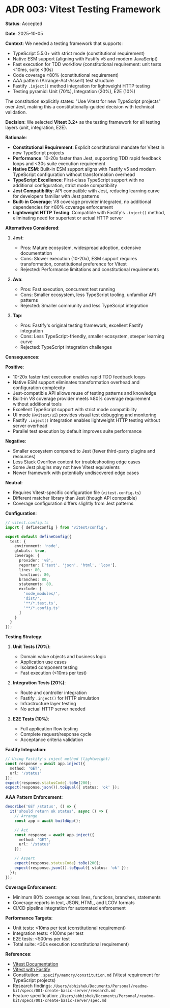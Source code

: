 # ADR 003: Vitest Testing Framework

**Status**: Accepted

**Date**: 2025-10-05

**Context**:
We needed a testing framework that supports:
- TypeScript 5.5.0+ with strict mode (constitutional requirement)
- Native ESM support (aligning with Fastify v5 and modern JavaScript)
- Fast execution for TDD workflow (constitutional requirement: unit tests <10ms, suite <30s)
- Code coverage ≥80% (constitutional requirement)
- AAA pattern (Arrange-Act-Assert) test structure
- Fastify `.inject()` method integration for lightweight HTTP testing
- Testing pyramid: Unit (70%), Integration (20%), E2E (10%)

The constitution explicitly states: "Use Vitest for new TypeScript projects" over Jest, making this a constitutionally-guided decision with technical validation.

**Decision**:
We selected **Vitest 3.2+** as the testing framework for all testing layers (unit, integration, E2E).

**Rationale**:
- **Constitutional Requirement**: Explicit constitutional mandate for Vitest in new TypeScript projects
- **Performance**: 10-20x faster than Jest, supporting TDD rapid feedback loops and <30s suite execution requirement
- **Native ESM**: Built-in ESM support aligns with Fastify v5 and modern TypeScript configuration without transformation overhead
- **TypeScript Excellence**: First-class TypeScript support with no additional configuration, strict mode compatibility
- **Jest Compatibility**: API compatible with Jest, reducing learning curve for developers familiar with Jest patterns
- **Built-in Coverage**: V8 coverage provider integrated, no additional dependencies for ≥80% coverage enforcement
- **Lightweight HTTP Testing**: Compatible with Fastify's `.inject()` method, eliminating need for supertest or actual HTTP server

**Alternatives Considered**:
1. **Jest**:
   - Pros: Mature ecosystem, widespread adoption, extensive documentation
   - Cons: Slower execution (10-20x), ESM support requires transformation, constitutional preference for Vitest
   - Rejected: Performance limitations and constitutional requirements

2. **Ava**:
   - Pros: Fast execution, concurrent test running
   - Cons: Smaller ecosystem, less TypeScript tooling, unfamiliar API patterns
   - Rejected: Smaller community and less TypeScript integration

3. **Tap**:
   - Pros: Fastify's original testing framework, excellent Fastify integration
   - Cons: Less TypeScript-friendly, smaller ecosystem, steeper learning curve
   - Rejected: TypeScript integration challenges

**Consequences**:

**Positive**:
- 10-20x faster test execution enables rapid TDD feedback loops
- Native ESM support eliminates transformation overhead and configuration complexity
- Jest-compatible API allows reuse of testing patterns and knowledge
- Built-in V8 coverage provider meets ≥80% coverage requirement without additional tools
- Excellent TypeScript support with strict mode compatibility
- UI mode (`@vitest/ui`) provides visual test debugging and monitoring
- Fastify `.inject()` integration enables lightweight HTTP testing without server overhead
- Parallel test execution by default improves suite performance

**Negative**:
- Smaller ecosystem compared to Jest (fewer third-party plugins and resources)
- Less Stack Overflow content for troubleshooting edge cases
- Some Jest plugins may not have Vitest equivalents
- Newer framework with potentially undiscovered edge cases

**Neutral**:
- Requires Vitest-specific configuration file (`vitest.config.ts`)
- Different matcher library than Jest (though API compatible)
- Coverage configuration differs slightly from Jest patterns

**Configuration**:
```typescript
// vitest.config.ts
import { defineConfig } from 'vitest/config';

export default defineConfig({
  test: {
    environment: 'node',
    globals: true,
    coverage: {
      provider: 'v8',
      reporter: ['text', 'json', 'html', 'lcov'],
      lines: 80,
      functions: 80,
      branches: 80,
      statements: 80,
      exclude: [
        'node_modules/',
        'dist/',
        '**/*.test.ts',
        '**/*.config.ts'
      ]
    }
  }
});
```

**Testing Strategy**:
1. **Unit Tests (70%)**:
   - Domain value objects and business logic
   - Application use cases
   - Isolated component testing
   - Fast execution (<10ms per test)

2. **Integration Tests (20%)**:
   - Route and controller integration
   - Fastify `.inject()` for HTTP simulation
   - Infrastructure layer testing
   - No actual HTTP server needed

3. **E2E Tests (10%)**:
   - Full application flow testing
   - Complete request/response cycle
   - Acceptance criteria validation

**Fastify Integration**:
```typescript
// Using Fastify's inject method (lightweight)
const response = await app.inject({
  method: 'GET',
  url: '/status'
});
expect(response.statusCode).toBe(200);
expect(response.json()).toEqual({ status: 'ok' });
```

**AAA Pattern Enforcement**:
```typescript
describe('GET /status', () => {
  it('should return ok status', async () => {
    // Arrange
    const app = await buildApp();

    // Act
    const response = await app.inject({
      method: 'GET',
      url: '/status'
    });

    // Assert
    expect(response.statusCode).toBe(200);
    expect(response.json()).toEqual({ status: 'ok' });
  });
});
```

**Coverage Enforcement**:
- Minimum 80% coverage across lines, functions, branches, statements
- Coverage reports in text, JSON, HTML, and LCOV formats
- CI/CD pipeline integration for automated enforcement

**Performance Targets**:
- Unit tests: <10ms per test (constitutional requirement)
- Integration tests: <100ms per test
- E2E tests: <500ms per test
- Total suite: <30s execution (constitutional requirement)

**References**:
- [Vitest Documentation](https://vitest.dev/)
- [Vitest with Fastify](https://vitest.dev/guide/environment.html)
- Constitution: `.specify/memory/constitution.md` (Vitest requirement for TypeScript projects)
- Research findings: `/Users/abhishek/Documents/Personal/readme-kit/specs/001-create-basic-server/research.md`
- Feature specification: `/Users/abhishek/Documents/Personal/readme-kit/specs/001-create-basic-server/spec.md`
